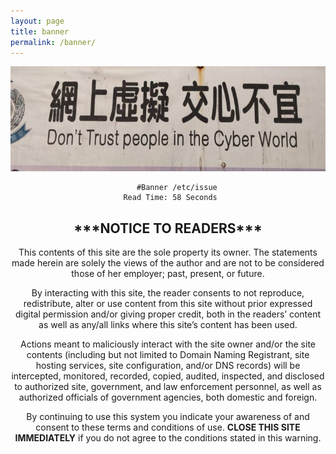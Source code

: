 ```yaml
---
layout: page
title: banner
permalink: /banner/
---
```


  <center><img src="/images/donttrustcyber2.jpeg"></center>
 
   <div style="text-align: center;">
  
        #Banner /etc/issue
     Read Time: 58 Seconds
<article class="post detailed">
  <center><h1>***NOTICE TO READERS***</h1></center>

<p>This contents of this site are the sole property its owner.  The statements made
herein are solely the views of the author and are not to be considered those of
her employer; past, present, or future.</p>

<p>By interacting with this site, the reader consents to not reproduce, redistribute,
alter or use content from this site without prior expressed digital permission and/or
giving proper credit, both in the readers’ content as well as any/all links where
this site’s content has been used.</p>

<p>Actions meant to maliciously interact with the site owner and/or the site contents
(including but not limited to Domain Naming Registrant, site hosting services, site
configuration, and/or DNS records) will be intercepted, monitored, recorded, copied,
audited, inspected, and disclosed to authorized site, government, and law
enforcement personnel, as well as authorized officials of government
agencies, both domestic and foreign.</p>

<p>By continuing to use this system you indicate your awareness of and consent
to these terms and conditions of use. <strong>CLOSE THIS SITE IMMEDIATELY</strong> if you do not
agree to the conditions stated in this warning.</p>
